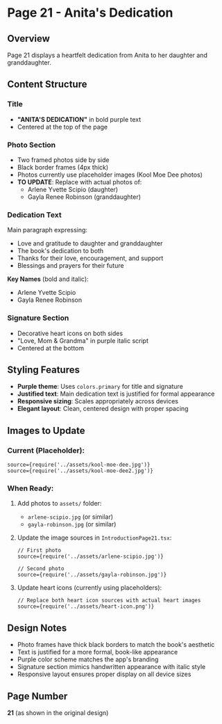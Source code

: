 # Page 21 - Anita's Dedication

## Overview

Page 21 displays a heartfelt dedication from Anita to her daughter and granddaughter.

## Content Structure

### Title

- **"ANITA'S DEDICATION"** in bold purple text
- Centered at the top of the page

### Photo Section

- Two framed photos side by side
- Black border frames (4px thick)
- Photos currently use placeholder images (Kool Moe Dee photos)
- **TO UPDATE**: Replace with actual photos of:
  - Arlene Yvette Scipio (daughter)
  - Gayla Renee Robinson (granddaughter)

### Dedication Text

Main paragraph expressing:

- Love and gratitude to daughter and granddaughter
- The book's dedication to both
- Thanks for their love, encouragement, and support
- Blessings and prayers for their future

**Key Names** (bold and italic):

- Arlene Yvette Scipio
- Gayla Renee Robinson

### Signature Section

- Decorative heart icons on both sides
- "Love, Mom & Grandma" in purple italic script
- Centered at the bottom

## Styling Features

- **Purple theme**: Uses `colors.primary` for title and signature
- **Justified text**: Main dedication text is justified for formal appearance
- **Responsive sizing**: Scales appropriately across devices
- **Elegant layout**: Clean, centered design with proper spacing

## Images to Update

### Current (Placeholder):

```tsx
source={require('../assets/kool-moe-dee.jpg')}
source={require('../assets/kool-moe-dee2.jpg')}
```

### When Ready:

1. Add photos to `assets/` folder:
   - `arlene-scipio.jpg` (or similar)
   - `gayla-robinson.jpg` (or similar)
2. Update the image sources in `IntroductionPage21.tsx`:

   ```tsx
   // First photo
   source={require('../assets/arlene-scipio.jpg')}

   // Second photo
   source={require('../assets/gayla-robinson.jpg')}
   ```

3. Update heart icons (currently using placeholders):
   ```tsx
   // Replace both heart icon sources with actual heart images
   source={require('../assets/heart-icon.png')}
   ```

## Design Notes

- Photo frames have thick black borders to match the book's aesthetic
- Text is justified for a more formal, book-like appearance
- Purple color scheme matches the app's branding
- Signature section mimics handwritten appearance with italic style
- Responsive layout ensures proper display on all device sizes

## Page Number

**21** (as shown in the original design)
